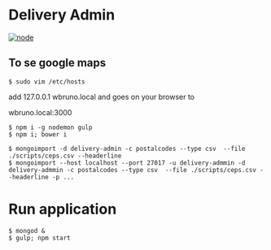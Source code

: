 # Delivery Admin

[![node](https://img.shields.io/badge/node-6.7.0-brightgreen.svg)]()


## To se google maps
```
$ sudo vim /etc/hosts
```
add
127.0.0.1     wbruno.local
and goes on your browser to

wbruno.local:3000


```
$ npm i -g nodemon gulp
$ npm i; bower i
```

```
$ mongoimport -d delivery-admin -c postalcodes --type csv  --file ./scripts/ceps.csv --headerline
$ mongoimport --host localhost --port 27017 -u delivery-admmin -d delivery-admmin -c postalcodes --type csv  --file ./scripts/ceps.csv --headerline -p ...
```

# Run application
```
$ mongod &
$ gulp; npm start
```
